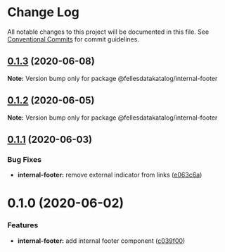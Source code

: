 # Change Log

All notable changes to this project will be documented in this file.
See [Conventional Commits](https://conventionalcommits.org) for commit guidelines.

## [0.1.3](https://github.com/fellesdatakatalog/fdk-kit/compare/@fellesdatakatalog/internal-footer@0.1.2...@fellesdatakatalog/internal-footer@0.1.3) (2020-06-08)

**Note:** Version bump only for package @fellesdatakatalog/internal-footer





## [0.1.2](https://github.com/fellesdatakatalog/fdk-kit/compare/@fellesdatakatalog/internal-footer@0.1.1...@fellesdatakatalog/internal-footer@0.1.2) (2020-06-05)

**Note:** Version bump only for package @fellesdatakatalog/internal-footer





## [0.1.1](https://github.com/fellesdatakatalog/fdk-kit/compare/@fellesdatakatalog/internal-footer@0.1.0...@fellesdatakatalog/internal-footer@0.1.1) (2020-06-03)


### Bug Fixes

* **internal-footer:** remove external indicator from links ([e063c6a](https://github.com/fellesdatakatalog/fdk-kit/commit/e063c6ab0eb04513ff945015f6f23e2e40196abe))





# 0.1.0 (2020-06-02)


### Features

* **internal-footer:** add internal footer component ([c039f00](https://github.com/fellesdatakatalog/fdk-kit/commit/c039f0016aaabf2f35b89a7b69b470c3c25a911f))
